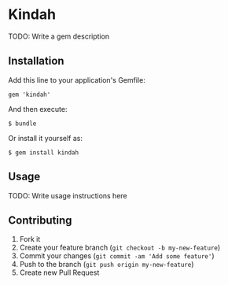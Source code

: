 # Kindah

TODO: Write a gem description

## Installation

Add this line to your application's Gemfile:

    gem 'kindah'

And then execute:

    $ bundle

Or install it yourself as:

    $ gem install kindah

## Usage

TODO: Write usage instructions here

## Contributing

1. Fork it
2. Create your feature branch (`git checkout -b my-new-feature`)
3. Commit your changes (`git commit -am 'Add some feature'`)
4. Push to the branch (`git push origin my-new-feature`)
5. Create new Pull Request
